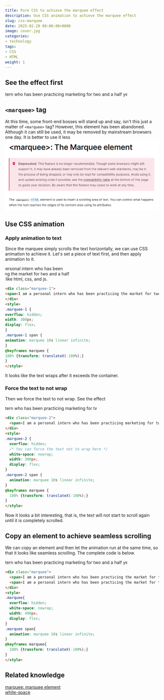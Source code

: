 ```yaml
---
title: Pure CSS to achieve the marquee effect
description: Use CSS animation to achieve the marquee effect
slug: css-marquee
date: 2025-02-20 00:00:00+0000
image: cover.jpg
categories:
- technology
tags:
- CSS
- HTML
weight: 1
---
```

## See the effect first
<div class="marquee">
<span>I am a personal intern who has been practicing marketing for two and a half years. I like html, css, and js. </span>
<span>I am a personal intern who has been practicing marketing for two and a half years. I like html, css, and js. </span>
</div>
<style>
.marquee {
overflow: hidden;
white-space: nowrap;
width: 400px;
display: flex;
}
.marquee span {
animation: marquee 10s linear infinite;
}
@keyframes marquee {
100% {transform: translateX(-100%);}
}
</style>

## `<marquee>` tag
At this time, some front-end bosses will stand up and say, isn't this just a matter of `<marquee>` tag?
However, this element has been abandoned. Although it can still be used, it may be removed by mainstream browsers one day. It is better to use it less
![The marquee has been removed](1-1-en.png)

## Use CSS animation
### Apply animation to text
Since the marquee simply scrolls the text horizontally, we can use CSS animation to achieve it.
Let's set a piece of text first, and then apply animation to it.

<div class="marquee-1">
  <span>I am a personal intern who has been practicing the market for two and a half years. I like html, css, and js. </span>
</div>
<style>
.marquee-1 {
  overflow: hidden;
  width: 300px;
  display: flex;
}
.marquee-1 span {
  animation: marquee 10s linear infinite;
}
@keyframes marquee {
  100% {transform: translateX(-100%);}
}
</style>

``` html
<div class="marquee-1">
<span>I am a personal intern who has been practicing the market for two and a half years. I like html, css, and js. </span>
</div>
<style>
.marquee-1 {
overflow: hidden;
width: 300px;
display: flex;
}
.marquee-1 span {
animation: marquee 10s linear infinite;
}
@keyframes marquee {
100% {transform: translateX(-100%);}
}
</style>
```
It looks like the text wraps after it exceeds the container.
### Force the text to not wrap
Then we force the text to not wrap. See the effect

<div class="marquee-2">
  <span>I am a personal intern who has been practicing marketing for two and a half years. I like html, css, and js. </span>
</div>
<style>
.marquee-2 {
  overflow: hidden;
  white-space: nowrap;
  width: 300px;
  display: flex;
}
.marquee-2 span {
  animation: marquee 10s linear infinite;
}
@keyframes marquee {
  100% {transform: translateX(-100%);}
}
</style>

``` html
<div class="marquee-2">
  <span>I am a personal intern who has been practicing marketing for two and a half years. I like html, css, and js. </span>
</div>
<style>
.marquee-2 {
  overflow: hidden;
  /* You can force the text not to wrap here */
  white-space: nowrap;
  width: 300px;
  display: flex;
}
.marquee-2 span {
  animation: marquee 10s linear infinite;
}
@keyframes marquee {
  100% {transform: translateX(-100%);}
}
</style>
```
Now it looks a bit interesting, that is, the text will not start to scroll again until it is completely scrolled.
## Copy an element to achieve seamless scrolling
We can copy an element and then let the animation run at the same time, so that it looks like seamless scrolling. The complete code is below.

<div class="marquee">
<span>I am a personal intern who has been practicing marketing for two and a half years. I like html, css, and js. </span>
<span>I am a personal intern who has been practicing the market for two and a half years. I like html, css, and js. </span>
</div>
<style>
.marquee {
overflow: hidden;
white-space: nowrap;
width: 400px;
display: flex;
}
.marquee span {
animation: marquee 10s linear infinite;
}
@keyframes marquee {
100% {transform: translateX(-100%);}
}
</style>

``` html
<div class="marquee">
  <span>I am a personal intern who has been practicing the market for two and a half years. I like html, css, and js. </span>
  <span>I am a personal intern who has been practicing the market for two and a half years. I like html, css, and js. </span>
</div>
<style>
.marquee{
  overflow: hidden;
  white-space: nowrap;
  width: 400px;
  display: flex;
}
.marquee span{
  animation: marquee 10s linear infinite;
}
@keyframes marquee{
  100% {transform: translateX(-100%);}
}
</style>
```
## Related knowledge
[marquee: marquee element](https://developer.mozilla.org/zh-CN/docs/Web/HTML/Element/marquee)<br/>
[white-space](https://developer.mozilla.org/zh-CN/docs/Web/CSS/white-space)